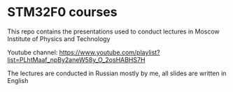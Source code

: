 # STM32F0 courses
This repo contains the presentations used to conduct lectures in Moscow Institute of Physics and Technology

Youtube channel: https://www.youtube.com/playlist?list=PLhtMaaf_npBy2aneW58y_O_2osHABHS7H

The lectures are conducted in Russian mostly by me, all slides are written in English
